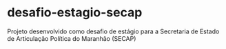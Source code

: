 # desafio-estagio-secap
Projeto desenvolvido como desafio de estágio para a Secretaria de Estado de Articulação Política do Maranhão (SECAP)
